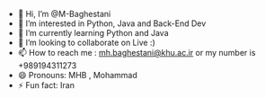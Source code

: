 - 👋 Hi, I’m @M-Baghestani
- 👀 I’m interested in Python, Java and Back-End Dev
- 🌱 I’m currently learning Python and Java
- 💞️ I’m looking to collaborate on Live :)
- 📫 How to reach me : mh.baghestani@khu.ac.ir or my number is +989194311273
- 😄 Pronouns: MHB , Mohammad
- ⚡ Fun fact: Iran

<!---
M-Baghestani/M-Baghestani is a ✨ special ✨ repository because its `README.md` (this file) appears on your GitHub profile.
You can click the Preview link to take a look at your changes.
--->
